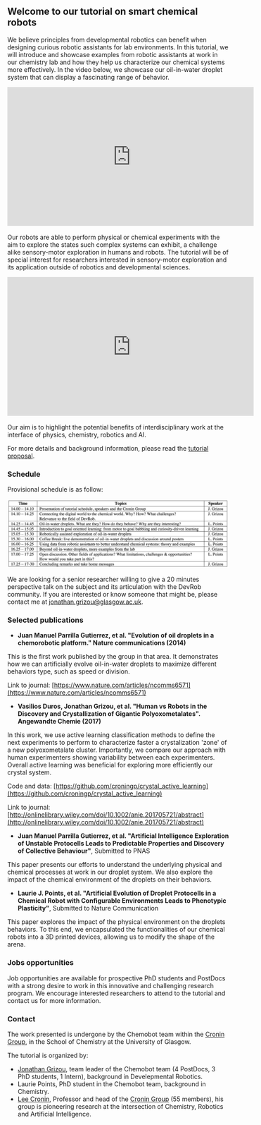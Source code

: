 ## Welcome to our tutorial on smart chemical robots

We believe principles from developmental robotics can benefit when designing curious robotic assistants for lab environments. In this tutorial, we will introduce and showcase examples from robotic assistants at work in our chemistry lab and how they help us characterize our chemical systems more effectively. In the video below, we showcase our oil-in-water droplet system that can display a fascinating range of behavior.

<iframe width="560" height="315" src="https://www.youtube.com/embed/OUUUWNLt8Iw?autoplay=1&loop=1&playlist=OUUUWNLt8Iw" frameborder="0" allowfullscreen></iframe>

Our robots are able to perform physical or chemical experiments with the aim to explore the states such complex systems can exhibit, a challenge alike sensory-motor exploration in humans and robots. The tutorial will be of special interest for researchers interested in sensory-motor exploration and its application outside of robotics and developmental sciences.

<iframe width="560" height="315" src="https://www.youtube.com/embed/7cb3stRmBW0?autoplay=1&loop=1&playlist=7cb3stRmBW0" frameborder="0" allowfullscreen></iframe>

Our aim is to highlight the potential benefits of interdisciplinary work at the interface of physics, chemistry, robotics and AI.

For more details and background information, please read the [tutorial proposal](tutorial_proposal_final.pdf).

### Schedule

Provisional schedule is as follow:

<img src="schedule.png" alt="schedule">

We are looking for a senior researcher willing to give a 20 minutes perspective talk on the subject and its articulation with the DevRob community. If you are interested or know someone that might be, please contact me at <a href= "jonathan.grizou@glasgow.ac.uk">jonathan.grizou@glasgow.ac.uk</a>.

### Selected publications

- **Juan Manuel Parrilla Gutierrez, et al. "Evolution of oil droplets in a chemorobotic platform." Nature communications (2014)**

This is the first work published by the group in that area. It demonstrates how we can artificially evolve oil-in-water droplets to maximize different behaviors type, such as speed or division.

Link to journal: [https://www.nature.com/articles/ncomms6571](https://www.nature.com/articles/ncomms6571)

- **Vasilios Duros, Jonathan Grizou, et al. "Human vs Robots in the Discovery and Crystallization of Gigantic Polyoxometalates". Angewandte Chemie (2017)**

In this work, we use active learning classification methods to define the next experiments to perform to characterize faster a crystalization 'zone' of a new polyoxometalate cluster. Importantly, we compare our approach with human experimenters showing variability between each experimenters. Overall active learning was beneficial for exploring more efficiently our crystal system.

Code and data: [https://github.com/croningp/crystal_active_learning](https://github.com/croningp/crystal_active_learning)

Link to journal: [http://onlinelibrary.wiley.com/doi/10.1002/anie.201705721/abstract](http://onlinelibrary.wiley.com/doi/10.1002/anie.201705721/abstract)

- **Juan Manuel Parrilla Gutierrez, et al. "Artificial Intelligence Exploration of Unstable Protocells Leads to Predictable Properties and Discovery of Collective Behaviour"**, Submitted to PNAS

This paper presents our efforts to understand the underlying physical and chemical processes at work in our droplet system. We also explore the impact of the chemical environment of the droplets on their behaviors.

- **Laurie J. Points, et al. "Artificial Evolution of Droplet Protocells in a Chemical Robot with Configurable Environments Leads to Phenotypic Plasticity"**, Submitted to Nature Communication

This paper explores the impact of the physical environment on the droplets behaviors. To this end, we encapsulated the functionalities of our chemical robots into a 3D printed devices, allowing us to modify the shape of the arena.

### Jobs opportunities

Job opportunities are available for prospective PhD students and PostDocs with a strong desire to work in this innovative and challenging research program. We encourage interested researchers to attend to the tutorial and contact us for more information.

### Contact

The work presented is undergone by the Chemobot team within the [Cronin Group](http://www.chem.gla.ac.uk/cronin/), in the School of Chemistry at the University of Glasgow.

The tutorial is organized by:

- [Jonathan Grizou](http://jgrizou.com/), team leader of the Chemobot team (4 PostDocs, 3 PhD students, 1 Intern), background in Develepmental Robotics.
- Laurie Points, PhD student in the Chemobot team, background in Chemistry.
- [Lee Cronin](http://www.chem.gla.ac.uk/cronin/members/Lee/), Professor and head of the [Cronin Group](http://www.chem.gla.ac.uk/cronin/) (55 members), his group is pioneering research at the intersection of Chemistry, Robotics and Artificial Intelligence.
